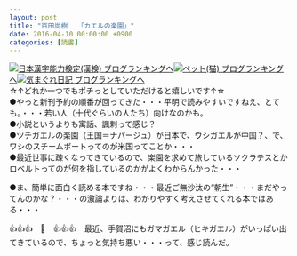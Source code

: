 ```yaml
---
layout: post
title: "百田尚樹　　「カエルの楽園」"
date: 2016-04-10 00:00:00 +0900
categories: [読書]
---
```


[![](/syuusyuu9701/assets/images/百田尚樹-「カエルの楽園」-br_c_3028_1.gif)](http://blog.with2.net/link.php?1659096:3028 "日本漢字能力検定(漢検) ブログランキングへ")[日本漢字能力検定(漢検) ブログランキングへ](http://blog.with2.net/link.php?1659096:3028)[![](/syuusyuu9701/assets/images/百田尚樹-「カエルの楽園」-br_c_1348_1.gif)](http://blog.with2.net/link.php?1659096:1348 "ペット(猫) ブログランキングへ")[ペット(猫) ブログランキングへ](http://blog.with2.net/link.php?1659096:1348)[![](/syuusyuu9701/assets/images/百田尚樹-「カエルの楽園」-br_c_9257_1.gif)](http://blog.with2.net/link.php?1659096:9257 "気まぐれ日記 ブログランキングへ")[気まぐれ日記 ブログランキングへ](http://blog.with2.net/link.php?1659096:9257)  
☆↑どれか一つでもポチっとしていただけると嬉しいです↑☆  
●やっと新刊予約の順番が回ってきた・・・平明で読みやすいですねえ、とても。・・・若い人（十代ぐらいの人たち）向けなのかも。  
●小説というよりも寓話、諷刺って感じ？  
●ツチガエルの楽園（王国＝ナパージュ）が日本で、ウシガエルが中国？、で、ワシのスチームボートってのが米国ってことか・・・  
●最近世事に疎くなってきているので、楽園を求めて旅しているソクラテスとかロベルトってのが何を指しているのかがよくわからんかった・・・  
  
●ま、簡単に面白く読める本ですね・・・最近ご無沙汰の“朝生”・・・まだやってんのかな？・・・の激論よりは、わかりやすく考えさせてくれる本ではある・・・  
  
👍👍👍　🐒　👍👍👍　最近、手賀沼にもガマガエル（ヒキガエル）がいっぱい出てきているので、ちょっと気持ち悪い・・・って、感じ読んだ。  
  
  